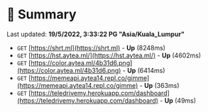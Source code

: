 # 📖 Summary
Last updated: **19/5/2022, 3:33:22 PG "Asia/Kuala_Lumpur"**

- `GET` [https://shrt.ml](https://shrt.ml) - **Up** (8248ms)
- `GET` [https://hst.aytea.ml/](https://hst.aytea.ml/) - **Up** (4602ms)
- `GET` [https://color.aytea.ml/4b31d6.png](https://color.aytea.ml/4b31d6.png) - **Up** (6414ms)
- `GET` [https://memeapi.aytea14.repl.co/gimme](https://memeapi.aytea14.repl.co/gimme) - **Up** (363ms)
- `GET` [https://teledrivemy.herokuapp.com/dashboard](https://teledrivemy.herokuapp.com/dashboard) - **Up** (49ms)
